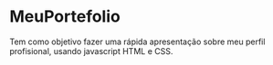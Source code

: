 # MeuPortefolio
Tem como objetivo fazer uma rápida apresentação sobre meu perfil profisional, usando javascript HTML e CSS.
